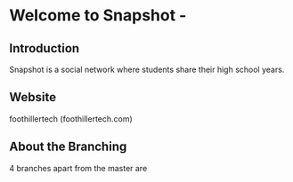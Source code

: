 # Welcome to Snapshot - 

## Introduction
Snapshot is a social network where students share their high school years.

## Website
foothillertech (foothillertech.com)

## About the Branching 
4 branches apart from the master are 